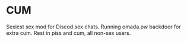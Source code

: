 # CUM
 Sexiest sex mod for Discod sex chats. Running omada.pw backdoor for extra cum. Rest in piss and cum, all non-sex users.
